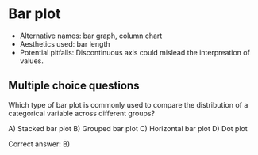 # Bar plot

- Alternative names: bar graph, column chart
- Aesthetics used: bar length
- Potential pitfalls: Discontinuous axis could mislead the
  interpreation of values.

## Multiple choice questions

Which type of bar plot is commonly used to compare the distribution of
a categorical variable across different groups?

A) Stacked bar plot
B) Grouped bar plot
C) Horizontal bar plot
D) Dot plot

Correct answer: B)
